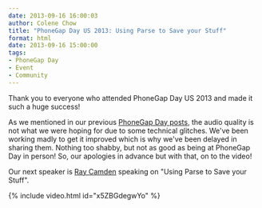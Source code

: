 ```yaml
---
date: 2013-09-16 16:00:03
author: Colene Chow
title: "PhoneGap Day US 2013: Using Parse to Save your Stuff"
format: html
date: 2013-09-16 15:00:00
tags:
- PhoneGap Day
- Event
- Community
---
```


Thank you to everyone who attended PhoneGap Day US 2013 and made it such a huge success!

As we mentioned in our previous [PhoneGap Day posts](http://phonegap.com/blog/tag/phonegap-day/), the audio quality is not what we were hoping for due to some technical glitches. We've been working madly to get it improved which is why we've been delayed in sharing them. Nothing too shabby, but not as good as being at PhoneGap Day in person! So, our apologies in advance but with that, on to the video!

Our next speaker is [Ray Camden](http://twitter.com/cfjedimaster) speaking on "Using Parse to Save your Stuff".

{% include video.html id="x5ZBGdegwYo" %}
